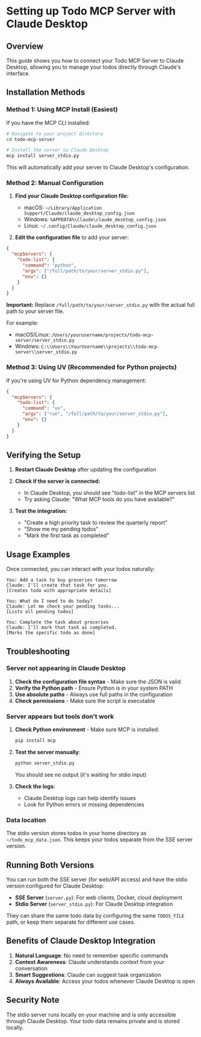# Setting up Todo MCP Server with Claude Desktop

## Overview

This guide shows you how to connect your Todo MCP Server to Claude Desktop, allowing you to manage your todos directly through Claude's interface.

## Installation Methods

### Method 1: Using MCP Install (Easiest)

If you have the MCP CLI installed:

```bash
# Navigate to your project directory
cd todo-mcp-server

# Install the server to Claude Desktop
mcp install server_stdio.py
```

This will automatically add your server to Claude Desktop's configuration.

### Method 2: Manual Configuration

1. **Find your Claude Desktop configuration file:**
   - macOS: `~/Library/Application Support/Claude/claude_desktop_config.json`
   - Windows: `%APPDATA%\Claude\claude_desktop_config.json`
   - Linux: `~/.config/Claude/claude_desktop_config.json`

2. **Edit the configuration file** to add your server:

```json
{
  "mcpServers": {
    "todo-list": {
      "command": "python",
      "args": ["/full/path/to/your/server_stdio.py"],
      "env": {}
    }
  }
}
```

**Important:** Replace `/full/path/to/your/server_stdio.py` with the actual full path to your server file.

For example:
- macOS/Linux: `/Users/yourusername/projects/todo-mcp-server/server_stdio.py`
- Windows: `C:\\Users\\YourUsername\\projects\\todo-mcp-server\\server_stdio.py`

### Method 3: Using UV (Recommended for Python projects)

If you're using UV for Python dependency management:

```json
{
  "mcpServers": {
    "todo-list": {
      "command": "uv",
      "args": ["run", "/full/path/to/your/server_stdio.py"],
      "env": {}
    }
  }
}
```

## Verifying the Setup

1. **Restart Claude Desktop** after updating the configuration

2. **Check if the server is connected:**
   - In Claude Desktop, you should see "todo-list" in the MCP servers list
   - Try asking Claude: "What MCP tools do you have available?"

3. **Test the integration:**
   - "Create a high priority task to review the quarterly report"
   - "Show me my pending todos"
   - "Mark the first task as completed"

## Usage Examples

Once connected, you can interact with your todos naturally:

```
You: Add a task to buy groceries tomorrow
Claude: I'll create that task for you.
[Creates todo with appropriate details]

You: What do I need to do today?
Claude: Let me check your pending tasks...
[Lists all pending todos]

You: Complete the task about groceries
Claude: I'll mark that task as completed.
[Marks the specific todo as done]
```

## Troubleshooting

### Server not appearing in Claude Desktop

1. **Check the configuration file syntax** - Make sure the JSON is valid
2. **Verify the Python path** - Ensure Python is in your system PATH
3. **Use absolute paths** - Always use full paths in the configuration
4. **Check permissions** - Make sure the script is executable

### Server appears but tools don't work

1. **Check Python environment** - Make sure MCP is installed:
   ```bash
   pip install mcp
   ```

2. **Test the server manually**:
   ```bash
   python server_stdio.py
   ```
   You should see no output (it's waiting for stdio input)

3. **Check the logs**:
   - Claude Desktop logs can help identify issues
   - Look for Python errors or missing dependencies

### Data location

The stdio version stores todos in your home directory as `~/todo_mcp_data.json`. This keeps your todos separate from the SSE server version.

## Running Both Versions

You can run both the SSE server (for web/API access) and have the stdio version configured for Claude Desktop:

- **SSE Server** (`server.py`): For web clients, Docker, cloud deployment
- **Stdio Server** (`server_stdio.py`): For Claude Desktop integration

They can share the same todo data by configuring the same `TODOS_FILE` path, or keep them separate for different use cases.

## Benefits of Claude Desktop Integration

1. **Natural Language**: No need to remember specific commands
2. **Context Awareness**: Claude understands context from your conversation
3. **Smart Suggestions**: Claude can suggest task organization
4. **Always Available**: Access your todos whenever Claude Desktop is open

## Security Note

The stdio server runs locally on your machine and is only accessible through Claude Desktop. Your todo data remains private and is stored locally.
